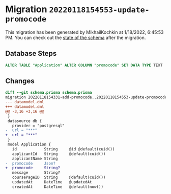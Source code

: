# Migration `20220118154553-update-promocode`

This migration has been generated by MikhailKochkin at 1/18/2022, 6:45:53 PM.
You can check out the [state of the schema](./schema.prisma) after the migration.

## Database Steps

```sql
ALTER TABLE "Application" ALTER COLUMN "promocode" SET DATA TYPE TEXT
```

## Changes

```diff
diff --git schema.prisma schema.prisma
migration 20220118154331-add-promocode..20220118154553-update-promocode
--- datamodel.dml
+++ datamodel.dml
@@ -3,16 +3,16 @@
 }
 datasource db {
   provider = "postgresql"
-  url = "***"
+  url = "***"
 }
 model Application {
   id            String     @id @default(cuid())
   applicantId   String     @default(cuid())
   applicantName String
-  promocode     Json?
+  promocode     String?
   message       String?
   coursePageID  String     @default(cuid())
   updatedAt     DateTime   @updatedAt
   createdAt     DateTime   @default(now())
```


